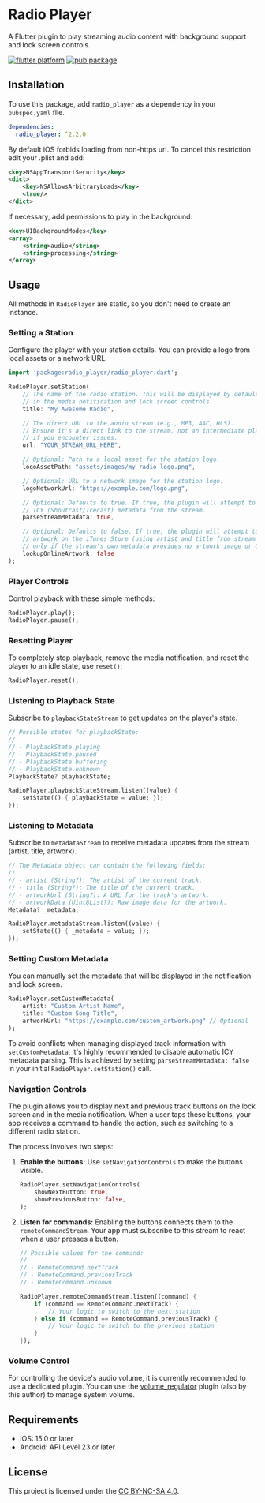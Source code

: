 # Radio Player

A Flutter plugin to play streaming audio content with background support and lock screen controls.

[![flutter platform](https://img.shields.io/badge/Platform-Flutter-yellow.svg)](https://flutter.dev)
[![pub package](https://img.shields.io/pub/v/radio_player.svg)](https://pub.dev/packages/radio_player)

## Installation

To use this package, add `radio_player` as a dependency in your `pubspec.yaml` file.

```yaml
dependencies:
  radio_player: ^2.2.0
```

By default iOS forbids loading from non-https url. To cancel this restriction edit your .plist and add:

```xml
<key>NSAppTransportSecurity</key>
<dict>
    <key>NSAllowsArbitraryLoads</key>
    <true/>
</dict>
```

If necessary, add permissions to play in the background:

```xml
<key>UIBackgroundModes</key>
<array>
    <string>audio</string>
    <string>processing</string>
</array>
```

## Usage

All methods in `RadioPlayer` are static, so you don't need to create an instance.

### Setting a Station

Configure the player with your station details. You can provide a logo from local assets or a network URL.

```dart
import 'package:radio_player/radio_player.dart';

RadioPlayer.setStation(
    // The name of the radio station. This will be displayed by default
    // in the media notification and lock screen controls.
    title: "My Awesome Radio",

    // The direct URL to the audio stream (e.g., MP3, AAC, HLS).
    // Ensure it's a direct link to the stream, not an intermediate playlist file
    // if you encounter issues.
    url: "YOUR_STREAM_URL_HERE",

    // Optional: Path to a local asset for the station logo.
    logoAssetPath: "assets/images/my_radio_logo.png",

    // Optional: URL to a network image for the station logo.
    logoNetworkUrl: "https://example.com/logo.png", 

    // Optional: Defaults to true. If true, the plugin will attempt to parse
    // ICY (Shoutcast/Icecast) metadata from the stream.
    parseStreamMetadata: true,

    // Optional: Defaults to false. If true, the plugin will attempt to find
    // artwork on the iTunes Store (using artist and title from stream metadata)
    // only if the stream's own metadata provides no artwork image or URL.
    lookupOnlineArtwork: false 
);
```

### Player Controls 

Control playback with these simple methods:

```dart
RadioPlayer.play();
RadioPlayer.pause();
```

### Resetting Player

To completely stop playback, remove the media notification, and reset the player to an idle state, use `reset()`:

```dart
RadioPlayer.reset();
```

### Listening to Playback State

Subscribe to `playbackStateStream` to get updates on the player's state.

```dart
// Possible states for playbackState:
//
// - PlaybackState.playing
// - PlaybackState.paused
// - PlaybackState.buffering
// - PlaybackState.unknown
PlaybackState? playbackState;

RadioPlayer.playbackStateStream.listen((value) {
    setState(() { playbackState = value; });
});
```

### Listening to Metadata

Subscribe to `metadataStream` to receive metadata updates from the stream (artist, title, artwork).

```dart
// The Metadata object can contain the following fields:
//
// - artist (String?): The artist of the current track.
// - title (String?): The title of the current track.
// - artworkUrl (String?): A URL for the track's artwork.
// - artworkData (Uint8List?): Raw image data for the artwork.
Metadata? _metadata;

RadioPlayer.metadataStream.listen((value) {
    setState(() { _metadata = value; });
});
```

### Setting Custom Metadata

You can manually set the metadata that will be displayed in the notification and lock screen.

```dart
RadioPlayer.setCustomMetadata(
    artist: "Custom Artist Name",
    title: "Custom Song Title",
    artworkUrl: "https://example.com/custom_artwork.png" // Optional
);
```

To avoid conflicts when managing displayed track information with `setCustomMetadata`, it's highly recommended to disable automatic ICY metadata parsing. This is achieved by setting `parseStreamMetadata: false` in your initial `RadioPlayer.setStation()` call.

### Navigation Controls

The plugin allows you to display next and previous track buttons on the lock screen and in the media notification. When a user taps these buttons, your app receives a command to handle the action, such as switching to a different radio station.

The process involves two steps:

1.  **Enable the buttons:** Use `setNavigationControls` to make the buttons visible.

    ```dart
    RadioPlayer.setNavigationControls(
        showNextButton: true,
        showPreviousButton: false,
    );
    ```

2.  **Listen for commands:** Enabling the buttons connects them to the `remoteCommandStream`. Your app must subscribe to this stream to react when a user presses a button.

    ```dart
    // Possible values for the command:
    //
    // - RemoteCommand.nextTrack
    // - RemoteCommand.previousTrack
    // - RemoteCommand.unknown
    
    RadioPlayer.remoteCommandStream.listen((command) {
        if (command == RemoteCommand.nextTrack) {
            // Your logic to switch to the next station
        } else if (command == RemoteCommand.previousTrack) {
            // Your logic to switch to the previous station
        }
    });
    ```

### Volume Control

For controlling the device's audio volume, it is currently recommended to use a dedicated plugin.
You can use the [volume_regulator](https://pub.dev/packages/volume_regulator) plugin (also by this author) to manage system volume.

## Requirements 
- iOS: 15.0 or later
- Android: API Level 23 or later

## License
This project is licensed under the [CC BY-NC-SA 4.0](https://creativecommons.org/licenses/by-nc-sa/4.0/).
